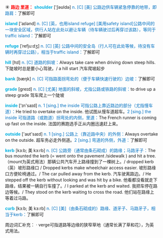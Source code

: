 ☀ <font color="red">**路边 里道：**</font>
<font color="sky blue">**shoulder**</font> ['ʃəʊldə] 
<font color="#0070c0">n. [C] [美] 公路边供车辆紧急停靠的地带，即路肩：</font>了解即可

<font color="sky blue">**island**</font> ['aɪlənd] 
<font color="#0070c0">n. [C] [英，也用island refuge] [美用safety island]公路中间的一块安全区域，供行人站在此处以避让车辆（待车辆驶过后再穿过该路），等同于traffic island：</font>了解即可
           
<font color="sky blue">**refuge**</font> [ˈrefju:dʒ]
<font color="#0070c0">n. [C] [英] 公路中间的安全岛（行人可在此处等候，待没有车辆时再穿过公路），相当于traffic island：</font>了解即可

<font color="sky blue">**hill**</font> [hɪl] 
<font color="#0070c0">n. [C] 道路的斜坡：</font>Always take care when driving down steep hills. 下陡坡时总是要小心驾驶。/ a hill start 汽车爬坡起步

<font color="sky blue">**bank**</font> [bæŋk] 
<font color="#0070c0">n. [C] 可指路面拐弯处的（便于车辆快速行驶的）边坡：</font>了解即可 

<font color="sky blue">**grade**</font> [ɡreɪd] 
<font color="#0070c0">n. [C] [尤美] 地面的斜坡，尤指公路或铁路的斜坡：</font>to drive up a steep grade 驾车爬上一个陡坡

<font color="sky blue">**inside**</font> ['ɪn'saɪd] 
<font color="#0070c0">n. 1 [sing.] the inside 可指公路上靠近路边的部分（尤指慢车道）：</font>He tried to overtake on the inside. 他试图从慢车道超车。<font color="#0070c0">2 [sing.] the inside 可指道路（或跑道）拐弯处的内侧，里道：</font>The French runner is coming up fast on the inside. 法国的赛跑选手正从内圈迅速赶上来。

<font color="sky blue">**outside**</font> ['aʊt'saɪd] 
<font color="#0070c0">n. 1 [sing.] 公路上（靠近路中央）的外侧：</font>Always overtake on the outside. 超车务必走外侧道。<font color="#0070c0">2 [sing.] 弯道的外侧，外道：</font>了解即可
                      
<font color="sky blue">**kerb**</font> [kɜ:b; 美 kɜ:rb]
<font color="#0070c0">n. [C] 公路旁（通常由条石砌成）的路缘；马路牙子：</font>The bus mounted the kerb (= went onto the pavement /sidewalk ) and hit a tree.（mount为英式用法）那辆公共汽车开上路缘撞到了一棵树上。/ dropped kerb（英）坡形路缘口 / Dropped kerbs make wheelchair access easier. 坡形路缘口方便轮椅通过。/ The car pulled away from the kerb. 汽车驶离路边。/ He stepped off the kerb without looking and was hit by a bike. 他看都没看就走下路缘，结果被一辆自行车撞了。/ I parked at the kerb and waited. 我把车停在路边等候。/ They stood on the kerb waiting to cross the road. 他们站在路缘上等着过马路。

<font color="sky blue">**curb**</font> [kɜ:b; 美 kɜ:rb]
<font color="#0070c0">n. [C] [美]（由条石砌成的）路缘、道牙子、马路牙子，相当于kerb：</font>了解即可

周边词汇补充：
· verge可指道路等边缘的狭窄草地（通常长满了草和花），为英式用法。

